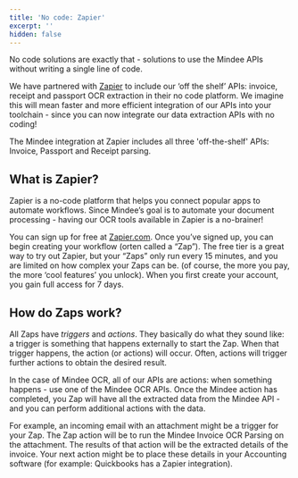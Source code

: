 ```yaml
---
title: 'No code: Zapier'
excerpt: ''
hidden: false
---
```

No code solutions are exactly that - solutions to use the Mindee APIs without writing a single line of code.

We have partnered with [Zapier](https://zapier.com) to include our ‘off the shelf’ APIs: invoice, receipt and passport OCR extraction in their no code platform.  We imagine this will mean faster and more efficient integration of our APIs into your toolchain - since you can now integrate our data extraction APIs with no coding!

The Mindee integration at Zapier includes all three 'off-the-shelf' APIs: Invoice, Passport and Receipt parsing.

## What is Zapier?

Zapier is a no-code platform that helps you connect popular apps to automate workflows.  Since Mindee’s goal is to automate your document processing - having our OCR tools available in Zapier is a no-brainer!

You can sign up for free at [Zapier.com](https://zapier.com).  Once you’ve signed up, you can begin creating your workflow (orten called a “Zap”). The free tier is a great way to try out Zapier, but your “Zaps” only run every 15 minutes, and you are limited on how complex your Zaps can be. (of course, the more you pay, the more ‘cool features’ you unlock).  When you first create your account, you gain full access for 7 days.


## How do Zaps work?

All Zaps have *triggers* and *actions*.  They basically do what they sound like: a trigger is something that happens externally to start the Zap.  When that trigger happens, the action (or actions) will occur.  Often, actions will trigger further actions to obtain the desired result.

In the case of Mindee OCR, all of our APIs are actions: when something happens -  use one of the Mindee OCR APIs. Once the Mindee action has completed, you Zap will have all the extracted data from the Mindee API - and you can perform additional actions with the data.

For example, an incoming email with an attachment might be a trigger for your Zap.  The Zap action will be to run the Mindee Invoice OCR Parsing on the attachment.  The results of that action will be the extracted details of the invoice.  Your next action might be to place these details in your Accounting software (for example: Quickbooks has a Zapier integration).